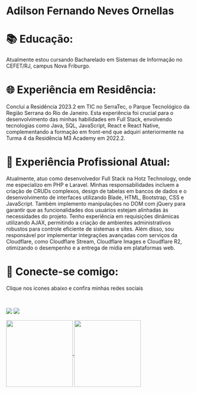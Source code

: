 # Adilson Fernando Neves Ornellas
<h1>📚 Educação:</h1>  Atualmente estou cursando Bacharelado em Sistemas de Informação no CEFET/RJ, campus Nova Friburgo.

<h1>🌐 Experiência em Residência: </h1>
      Concluí a Residência 2023.2 em TIC no SerraTec, o Parque Tecnológico da Região Serrana do Rio de Janeiro. Esta experiência foi crucial para o desenvolvimento das minhas habilidades em Full Stack, envolvendo tecnologias como Java, SQL, JavaScript, React e React Native, complementando a formação em front-end que adquiri anteriormente na Turma 4 da Residência M3 Academy em 2022.2.

<h1>💼 Experiência Profissional Atual:</h1>
        Atualmente, atuo como desenvolvedor Full Stack na Hotz Technology, onde me especializo em PHP e Laravel. Minhas responsabilidades incluem a criação de CRUDs complexos, design de tabelas em bancos de dados e o desenvolvimento de interfaces utilizando Blade, HTML, Bootstrap, CSS e JavaScript. Também implemento manipulações no DOM com jQuery para garantir que as funcionalidades dos usuários estejam alinhadas às necessidades do projeto. Tenho experiência em requisições dinâmicas utilizando AJAX, permitindo a criação de ambientes administrativos robustos para controle eficiente de sistemas e sites. Além disso, sou responsável por implementar integrações avançadas com serviços da Cloudflare, como Cloudflare Stream, Cloudflare Images e Cloudflare R2, otimizando o desempenho e a entrega de mídia em plataformas web.

<h1>🔗 Conecte-se comigo:</h1>
Clique nos icones abaixo e confira minhas redes sociais 


</br> <div> 
  <a href="https://www.linkedin.com/in/adilson-fernando-neves-ornellas-42b594237/" target="_blank"><img src="https://img.shields.io/badge/-LinkedIn-%230077B5?style=for-the-badge&logo=linkedin&logoColor=white" target="_blank"></a> 
  <a href="https://www.instagram.com/adilson_ornellas/" target="_blank"><img src="https://img.shields.io/badge/-Instagram-%23E4405F?style=for-the-badge&logo=instagram&logoColor=white" target="_blank"></a>
</div>

<div>
  <a href="https://github.com/anuraghazra/github-readme-stats">
    <img  width="auto" height=180 align="center" src="https://github-readme-stats.vercel.app/api?username=Adilson-Fernando-Neves-Ornellas&theme=dark#gh-dark-mode-only" />
  </a>
  <a href="https://github.com/anuraghazra/convoychat">
    <img width="auto" height=180 align="center" src="https://github-readme-stats.vercel.app/api/top-langs?username=Adilson-Fernando-Neves-Ornellas&layout=compact&langs_count=8&card_width=320&theme=dark#gh-dark-mode-only" />
  </a>
</div>
